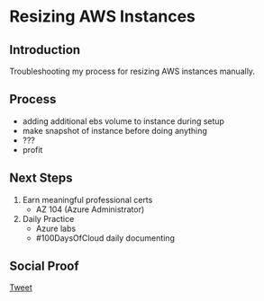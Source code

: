 
# Resizing AWS Instances

## Introduction

Troubleshooting my process for resizing AWS instances manually.

## Process

- adding additional ebs volume to instance during setup
- make snapshot of instance before doing anything
- ???
- profit

## Next Steps

1) Earn meaningful professional certs
    - AZ 104 (Azure Administrator)
2) Daily Practice
    - Azure labs
    - #100DaysOfCloud daily documenting

## Social Proof

[Tweet](https://twitter.com/lrnallday/status/1366755200632057856)

